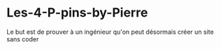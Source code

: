 # Les-4-P-pins-by-Pierre
Le but est de prouver à un ingénieur qu'on peut désormais créer un site sans coder

